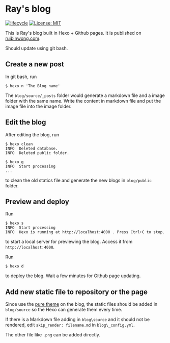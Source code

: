 # Ray's blog

[![lifecycle](https://img.shields.io/badge/lifecycle-archived-red.svg)](https://www.tidyverse.org/lifecycle/#archived)
[![License: MIT](https://img.shields.io/github/license/r-lib/ghactions.svg?style=flat)](https://opensource.org/licenses/MIT)

This is Ray's blog built in Hexo + Github pages. It is published on [ruibinwong.com](https://ruibinwong.com/).

Should update using git bash.



## Create a new post

In git bash, run

```
$ hexo n 'The Blog name'
```



The `blog/source/_posts` folder would generate a markdown file and a image folder with the same name. Write the content in markdown file and put the image file into the image folder.



## Edit the blog

After editing the blog, run

```
$ hexo clean
INFO  Deleted database.
INFO  Deleted public folder.

$ hexo g
INFO  Start processing
...
```

to clean the old statics file and generate the new blogs in `blog/public` folder.



## Preview and deploy

Run 

```
$ hexo s
INFO  Start processing
INFO  Hexo is running at http://localhost:4000 . Press Ctrl+C to stop.
```

to start a local server for previewing the blog. Access it from `http://localhost:4000`.



Run

```
$ hexo d
```

to deploy the blog. Wait a few minutes for Github page updating.



## Add new static file to repository or the page

Since use the [pure theme](https://github.com/cofess/hexo-theme-pure) on the blog, the static files should be added in `blog/source` so the Hexo can generate them every time.



If there is a Markdown file adding in `blog\source` and it should not be rendered, edit `skip_render: filename.md` in `blog\_config.yml`.



The other file like `.png` can be added directly.